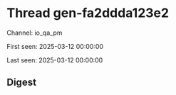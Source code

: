 # Thread gen-fa2ddda123e2
Channel: io_qa_pm

First seen: 2025-03-12 00:00:00

Last seen: 2025-03-12 00:00:00

## Digest


